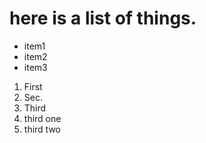 # here is a list of things.
- item1
- item2
- item3

1. First
2. Sec.
3. Third
  1. third one
  2. third two
